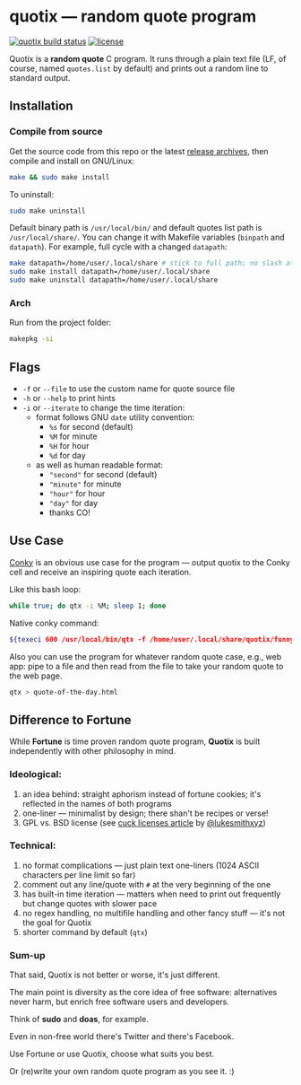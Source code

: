 # quotix — random quote program

[![quotix build status](https://github.com/bebyx/quotix/actions/workflows/c.yml/badge.svg?branch=master)](https://github.com/bebyx/quotix/actions/workflows/c.yml)
[![license](https://img.shields.io/github/license/bebyx/quotix)](https://github.com/bebyx/quotix/blob/master/LICENSE.txt)

Quotix is a **random quote** C program. It runs through a plain text file (LF, of course, named `quotes.list` by default) and prints out a random line to standard output.

## Installation

### Compile from source

Get the source code from this repo or the latest [release archives](https://github.com/bebyx/quotix/releases/), then compile and install on GNU/Linux:

```bash
make && sudo make install
```

To uninstall:

```bash
sudo make uninstall
```

Default binary path is `/usr/local/bin/` and default quotes list path is `/usr/local/share/`. You can change it with Makefile variables (`binpath` and `datapath`). For example, full cycle with a changed `datapath`:

```bash
make datapath=/home/user/.local/share # stick to full path; no slash at the end is recommended
sudo make install datapath=/home/user/.local/share
sudo make uninstall datapath=/home/user/.local/share
```
### Arch

Run from the project folder:

```bash
makepkg -si
```

## Flags

* `-f` or `--file` to use the custom name for quote source file
* `-h` or `--help` to print hints
* `-i` or `--iterate` to change the time iteration:
  * format follows GNU `date` utility convention:
    * `%s` for second (default)
    * `%M` for minute
    * `%H` for hour
    * `%d` for day
  * as well as human readable format:
    * `"second"` for second (default)
    * `"minute"` for minute
    * `"hour"` for hour
    * `"day"` for day
    * thanks CO!

## Use Case

[Conky](https://github.com/brndnmtthws/conky) is an obvious use case for the program — output quotix to the Conky cell and receive an inspiring quote each iteration.

Like this bash loop:

```bash
while true; do qtx -i %M; sleep 1; done
```
Native conky command:

```bash
${texeci 600 /usr/local/bin/qtx -f /home/user/.local/share/quotix/funny_quotes.list -i %M }
```

Also you can use the program for whatever random quote case, e.g., web app:
pipe to a file and then read from the file to take your random quote to the web page.

```bash
qtx > quote-of-the-day.html
```

## Difference to Fortune

While **Fortune** is time proven random quote program, **Quotix** is built independently with other philosophy in mind.

### Ideological:

1. an idea behind: straight aphorism instead of fortune cookies; it's reflected in the names of both programs
2. one-liner — minimalist by design; there shan't be recipes or verse!
3. GPL vs. BSD license (see [cuck licenses article](https://lukesmith.xyz/articles/why-i-use-the-gpl-and-not-cuck-licenses/) by [@lukesmithxyz](https://github.com/lukesmithxyz))

### Technical:

1. no format complications — just plain text one-liners (1024 ASCII characters per line limit so far)
2. comment out any line/quote with `#` at the very beginning of the one
3. has built-in time iteration — matters when need to print out frequently but change quotes with slower pace
4. no regex handling, no multifile handling and other fancy stuff — it's not the goal for Quotix
5. shorter command by default (`qtx`)

### Sum-up

That said, Quotix is not better or worse, it's just different.

The main point is diversity as the core idea of free software: alternatives never harm, but enrich free software users and developers.

Think of **sudo** and **doas**, for example.

Even in non-free world there's Twitter and there's Facebook.

Use Fortune or use Quotix, choose what suits you best.

Or (re)write your own random quote program as you see it. :)
